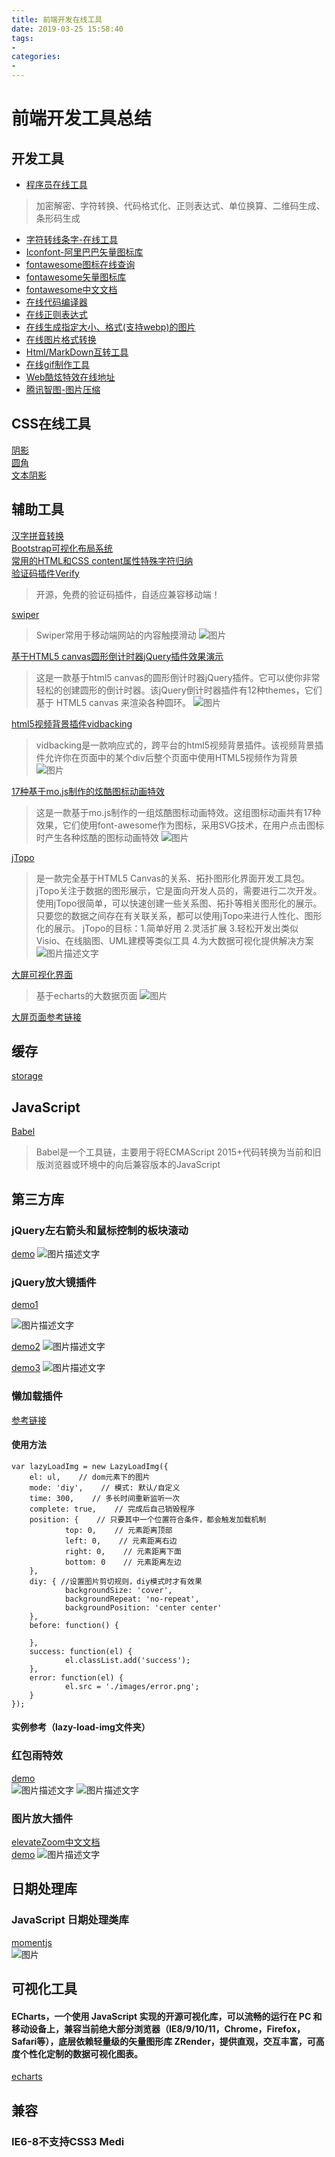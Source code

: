 ```yaml
---
title: 前端开发在线工具
date: 2019-03-25 15:58:40
tags: 
- 
categories: 
- 
---
```



<!-- more -->
# 前端开发工具总结

## 开发工具
* [程序员在线工具](http://www.ofmonkey.com/)
> 加密解密、字符转换、代码格式化、正则表达式、单位换算、二维码生成、条形码生成		

* [字符转线条字-在线工具](http://www.bejson.com/convert/str2img/)  
* [Iconfont-阿里巴巴矢量图标库](https://www.iconfont.cn/)	
* [fontawesome图标在线查询](http://www.bejson.com/ui/fontawesome/)	
* [fontawesome矢量图标库](https://fontawesome.com/icons?from=io)	
* [fontawesome中文文档](http://www.fontawesome.com.cn/)	
* [在线代码编译器](http://www.bejson.com/pages/cooleditor/)	
* [在线正则表达式](http://tool.chinaz.com/tools/regexgenerate/)	
* [在线生成指定大小、格式(支持webp)的图片](http://www.bejson.com/ui/imagehandler/)	
* [在线图片格式转换](http://www.bejson.com/convert/picture_format/)	
* [Html/MarkDown互转工具](http://www.bejson.com/convert/html2markdown/)	
* [在线gif制作工具](http://www.matools.com/gif)
* [Web酷炫特效在线地址](http://gnipbao.github.io/h5-test/menu.html)
* [腾讯智图-图片压缩](http://zhitu.isux.us/)

## CSS在线工具
[阴影](https://testdrive-archive.azurewebsites.net/Graphics/hands-on-css3/hands-on_box-shadow.htm)	
[圆角](https://testdrive-archive.azurewebsites.net/Graphics/hands-on-css3/hands-on_box-shadow.htm)	
[文本阴影](https://testdrive-archive.azurewebsites.net/Graphics/hands-on-css3/hands-on_box-shadow.htm)	

## 辅助工具
[汉字拼音转换](https://www.npmjs.com/package/pinyin)	
[Bootstrap可视化布局系统](http://www.bootcss.com/p/layoutit/)	
[常用的HTML和CSS content属性特殊字符归纳](https://blog.csdn.net/zx562602419/article/details/81020342)	
[验证码插件Verify](https://veui.net/)  
> 开源，免费的验证码插件，自适应兼容移动端！			

[swiper](https://2.swiper.com.cn/)		
> Swiper常用于移动端网站的内容触摸滑动
> ![图片](swiper.png)

[基于HTML5 canvas圆形倒计时器jQuery插件效果演示](http://www.htmleaf.com/Demo/201502111367.html)
> 这是一款基于html5 canvas的圆形倒计时器jQuery插件。它可以使你非常轻松的创建圆形的倒计时器。该jQuery倒计时器插件有12种themes，它们基于 HTML5 canvas 来渲染各种圆环。
> ![图片](time.png)

[html5视频背景插件vidbacking](http://demo.htmleaf.com/1707/201707251501/index.html)
> vidbacking是一款响应式的，跨平台的html5视频背景插件。该视频背景插件允许你在页面中的某个div后整个页面中使用HTML5视频作为背景
> ![图片](vidbacking.png)

[17种基于mo.js制作的炫酷图标动画特效](http://www.htmleaf.com/html5/SVG/201602243142.html)
> 这是一款基于mo.js制作的一组炫酷图标动画特效。这组图标动画共有17种效果，它们使用font-awesome作为图标，采用SVG技术，在用户点击图标时产生各种炫酷的图标动画特效
> ![图片](mo.png)

[jTopo](http://www.jtopo.com/index.html)
> 是一款完全基于HTML5 Canvas的关系、拓扑图形化界面开发工具包。
> jTopo关注于数据的图形展示，它是面向开发人员的，需要进行二次开发。
> 使用jTopo很简单，可以快速创建一些关系图、拓扑等相关图形化的展示。只要您的数据之间存在有关联关系，都可以使用jTopo来进行人性化、图形化的展示。
> jTopo的目标：1.简单好用 2.灵活扩展 3.轻松开发出类似Visio、在线脑图、UML建模等类似工具 4.为大数据可视化提供解决方案  
![图片描述文字](jTopo_demo_img.png)

[大屏可视化界面](http://www.jq22.com/yanshi21708)
> 基于echarts的大数据页面
> ![图片](http://assets.jq22.com/plugin/2019-06-09-16-38-05.png)

[大屏页面参考链接](http://www.bootstrapmb.com/tag/dapingmu)
## 缓存	
[storage](https://github.com/ustbhuangyi/storage)	

## JavaScript
[Babel](https://babeljs.io/docs/en/)	
>Babel是一个工具链，主要用于将ECMAScript 2015+代码转换为当前和旧版浏览器或环境中的向后兼容版本的JavaScript		

## 第三方库
### jQuery左右箭头和鼠标控制的板块滚动
[demo](http://www.jq22.com/demo/jQuery-hk-150407214616/)
![图片描述文字](leftrightMove.png)

### jQuery放大镜插件  		
[demo1](http://www.jq22.com/demo/demo2jQzoom-141021091548/)
		
![图片描述文字](fangdajing.png)
  		
[demo2](http://www.jq22.com/demo/jQuery-Zoom20160322/)
![图片描述文字](fangdajing2.png)

[demo3](http://www.jq22.com/demo/jQueryJpg201708110048/)
![图片描述文字](fangdajing3.png)	

### 懒加载插件
[参考链接](https://www.npmjs.com/package/lazy-load-img)
#### 使用方法
```
var lazyLoadImg = new LazyLoadImg({
	el: ul,    // dom元素下的图片
	mode: 'diy',    // 模式: 默认/自定义
	time: 300,    // 多长时间重新监听一次
	complete: true,    // 完成后自己销毁程序
	position: {    // 只要其中一个位置符合条件，都会触发加载机制
			top: 0,    // 元素距离顶部
			left: 0,    // 元素距离右边
			right: 0,    // 元素距离下面
			bottom: 0    // 元素距离左边
	},
	diy: { //设置图片剪切规则，diy模式时才有效果
			backgroundSize: 'cover',
			backgroundRepeat: 'no-repeat',
			backgroundPosition: 'center center'
	},
	before: function() {

	},
	success: function(el) {
			el.classList.add('success');
	},
	error: function(el) {
			el.src = './images/error.png';
	}
});
```
#### 实例参考（lazy-load-img文件夹）
### 红包雨特效		
[demo](http://www.jq22.com/demo/jqueryhby201811150953/)		
![图片描述文字](hongbao1.png)
![图片描述文字](hongbao.png)
### 图片放大插件		
[elevateZoom中文文档](https://www.myfreax.com/elevatezoom-image-zoom/)  
[demo](https://demo.demohuo.top/jquery/5/521/demo/)
![图片描述文字](imgsuofang.png)

## 日期处理库
### JavaScript 日期处理类库
[momentjs](http://momentjs.cn/)		
![图片](momentjs.png)		

## 可视化工具		
#### ECharts，一个使用 JavaScript 实现的开源可视化库，可以流畅的运行在 PC 和移动设备上，兼容当前绝大部分浏览器（IE8/9/10/11，Chrome，Firefox，Safari等），底层依赖轻量级的矢量图形库 ZRender，提供直观，交互丰富，可高度个性化定制的数据可视化图表。
[echarts](https://www.echartsjs.com/index.html)
## 兼容
### IE6-8不支持CSS3 Medi
